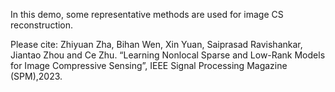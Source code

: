 
In this demo, some representative methods are used for image CS reconstruction.

Please cite:
Zhiyuan Zha, Bihan Wen, Xin Yuan, Saiprasad Ravishankar, Jiantao Zhou and Ce Zhu. 
“Learning Nonlocal Sparse and Low-Rank Models for Image Compressive Sensing”, 
IEEE Signal Processing Magazine (SPM),2023.
